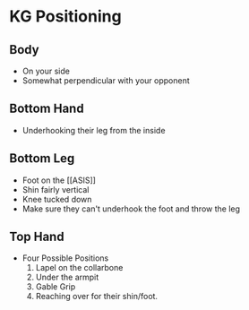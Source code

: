 
# KG  Positioning

## Body

* On your side
* Somewhat perpendicular with your opponent

## Bottom Hand

* Underhooking their leg from the inside

## Bottom Leg

* Foot on the [[ASIS]]
* Shin fairly vertical
* Knee tucked down
* Make sure they can't underhook the foot and throw the leg

## Top Hand

* Four Possible Positions
	1. Lapel on the collarbone
	2. Under the armpit
	3. Gable Grip
	4. Reaching over for their shin/foot.

